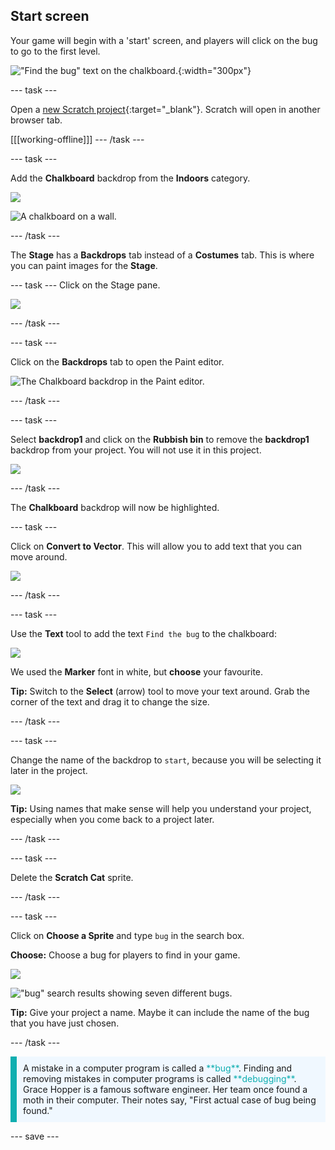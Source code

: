 ## Start screen

Your game will begin with a 'start' screen, and players will click on the bug to go to the first level.

!["Find the bug" text on the chalkboard.](images/start-screen.png){:width="300px"}

--- task ---

Open a [new Scratch project](http://rpf.io/scratch-new){:target="_blank"}. Scratch will open in another browser tab.

[[[working-offline]]]
--- /task ---

--- task ---

Add the **Chalkboard** backdrop from the **Indoors** category.

![](images/backdrop-button.png)

![A chalkboard on a wall.](images/chalkboard.png)

--- /task ---

The **Stage** has a **Backdrops** tab instead of a **Costumes** tab. This is where you can paint images for the **Stage**.

--- task ---
Click on the Stage pane. 

![](images/stage-pane.png)

--- /task ---

--- task ---

Click on the **Backdrops** tab to open the Paint editor. 

![The Chalkboard backdrop in the Paint editor.](images/chalkboard-paint.png)

--- /task ---

--- task ---

Select **backdrop1** and click on the **Rubbish bin** to remove the **backdrop1** backdrop from your project. You will not use it in this project.

![](images/delete-backdrop1.png)

--- /task ---

The **Chalkboard** backdrop will now be highlighted. 

--- task ---

Click on **Convert to Vector**. This will allow you to add text that you can move around. 

![](images/vector-button.png)

--- /task ---

--- task ---

Use the **Text** tool to add the text `Find the bug` to the chalkboard:

![](images/chalkboard-text.png)

We used the **Marker** font in white, but **choose** your favourite.

**Tip:** Switch to the **Select** (arrow) tool to move your text around. Grab the corner of the text and drag it to change the size.

--- /task ---

--- task ---

Change the name of the backdrop to `start`, because you will be selecting it later in the project.

![](images/start-screen-name.png)

**Tip:** Using names that make sense will help you understand your project, especially when you come back to a project later.

--- /task ---

--- task ---

Delete the **Scratch Cat** sprite.

--- /task ---

--- task ---

Click on **Choose a Sprite** and type `bug` in the search box. 

**Choose:** Choose a bug for players to find in your game. 

![](images/sprite-button.png)

!["bug" search results showing seven different bugs.](images/bug-search.png)

**Tip:** Give your project a name. Maybe it can include the name of the bug that you have just chosen.

--- /task ---

<p style="border-left: solid; border-width:10px; border-color: #0faeb0; background-color: aliceblue; padding: 10px;">
A mistake in a computer program is called a <span style="color: #0faeb0">**bug**</span>. Finding and removing mistakes in computer programs is called <span style="color: #0faeb0">**debugging**</span>. Grace Hopper is a famous software engineer. Her team once found a moth in their computer. Their notes say, "First actual case of bug being found."
</p>

--- save ---

